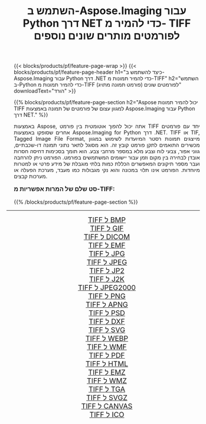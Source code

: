 ﻿---
title: השתמש ב-Aspose.Imaging עבור Python דרך NET כדי להמיר מ- TIFF לפורמטים מותרים שונים נוספים 
weight: 3920
url: /he/python-net/conversion/from/tiff/ 
lang: he
langdirlevel: 2
locales: zh-hans,ja,it,ru,de,es,fr,nl,id,lt,pl,pt,vi,tr,ko,zh-hant,ar,hi,th,sv,cs,uk,he
description: אתה יכול להפוך במהירות מ-TIFF(פורמט תמונה מתויג) לפורמטים שונים באמצעות Aspose.Imaging עבור Python דרך NET.
---

{{< blocks/products/pf/feature-page-wrap >}}
{{< blocks/products/pf/feature-page-header h1="כיצד להשתמש ב-Aspose.Imaging עבור Python דרך .NET כדי להמיר תמונות מ-TIFF" h2="השתמש ב-Python כדי להמיר תמונות מ-TIFF (פורמט תמונה מתויג) לפורמטים שונים" downloadText="הורד" >}}


{{% blocks/products/pf/feature-page-section  h2="Aspose יכול להמיר תמונות TIFF למגוון עצום של פורמטים של תמונה באמצעות Aspose.Imaging עבור Python דרך NET." %}}
<p align=justify>באמצעות Aspose, אתה יכול להפוך אוטומטית בין פורמט TIFF יחד עם פורמטים אחרים שסופקו באמצעות Aspose.Imaging for Python דרך .NET. TIFF או TIF, Tagged Image File Format, מייצגים תמונות רסטר המיועדות לשימוש במגוון מכשירים התואמים לתקן פורמט קובץ זה. הוא מסוגל לתאר נתוני תמונה דו-שכבתיים, גווני אפור, צבעי לוח וצבע מלא במספר מרחבי צבע. הוא תומך בסכימות דחיסה חסרות אובדן לבחירה בין מקום וזמן עבור יישומים המשתמשים בפורמט. הפורמט ניתן להרחבה ועבר מספר תיקונים המאפשרים הכללת כמות בלתי מוגבלת של מידע פרטי או למטרות מיוחדות. הפורמט אינו תלוי במכונה והוא נקי מגבולות כמו מעבד, מערכת הפעלה או מערכות קבצים.</p>
<h3 style="margin-top:16px;">
סט שלם של המרות אפשריות מ-TIFF:
</h3>
{{% /blocks/products/pf/feature-page-section %}}
<div class="container-fluid productfamilypage bg-gray">
    <div class="convertypes bg-gray agp-content section">
        <div class="container">
		<hr style="margin-left:-20px;"/>
		<div class="row other-converters" style="gap: 10px;font-size: 19px;text-align:center;">
		    <div class='col-md-3 other-converter remove-lp remove-rp'><a href="/imaging/he/python-net/conversion/tiff-to-bmp/" style="padding:15px;">TIFF ל BMP</a></div><div class='col-md-3 other-converter remove-lp remove-rp'><a href="/imaging/he/python-net/conversion/tiff-to-gif/" style="padding:15px;">TIFF ל GIF</a></div><div class='col-md-3 other-converter remove-lp remove-rp'><a href="/imaging/he/python-net/conversion/tiff-to-dicom/" style="padding:15px;">TIFF ל DICOM</a></div><div class='col-md-3 other-converter remove-lp remove-rp'><a href="/imaging/he/python-net/conversion/tiff-to-emf/" style="padding:15px;">TIFF ל EMF</a></div><div class='col-md-3 other-converter remove-lp remove-rp'><a href="/imaging/he/python-net/conversion/tiff-to-jpg/" style="padding:15px;">TIFF ל JPG</a></div><div class='col-md-3 other-converter remove-lp remove-rp'><a href="/imaging/he/python-net/conversion/tiff-to-jpeg/" style="padding:15px;">TIFF ל JPEG</a></div><div class='col-md-3 other-converter remove-lp remove-rp'><a href="/imaging/he/python-net/conversion/tiff-to-jp2/" style="padding:15px;">TIFF ל JP2</a></div><div class='col-md-3 other-converter remove-lp remove-rp'><a href="/imaging/he/python-net/conversion/tiff-to-j2k/" style="padding:15px;">TIFF ל J2K</a></div><div class='col-md-3 other-converter remove-lp remove-rp'><a href="/imaging/he/python-net/conversion/tiff-to-jpeg2000/" style="padding:15px;">TIFF ל JPEG2000</a></div><div class='col-md-3 other-converter remove-lp remove-rp'><a href="/imaging/he/python-net/conversion/tiff-to-png/" style="padding:15px;">TIFF ל PNG</a></div><div class='col-md-3 other-converter remove-lp remove-rp'><a href="/imaging/he/python-net/conversion/tiff-to-apng/" style="padding:15px;">TIFF ל APNG</a></div><div class='col-md-3 other-converter remove-lp remove-rp'><a href="/imaging/he/python-net/conversion/tiff-to-psd/" style="padding:15px;">TIFF ל PSD</a></div><div class='col-md-3 other-converter remove-lp remove-rp'><a href="/imaging/he/python-net/conversion/tiff-to-dxf/" style="padding:15px;">TIFF ל DXF</a></div><div class='col-md-3 other-converter remove-lp remove-rp'><a href="/imaging/he/python-net/conversion/tiff-to-svg/" style="padding:15px;">TIFF ל SVG</a></div><div class='col-md-3 other-converter remove-lp remove-rp'><a href="/imaging/he/python-net/conversion/tiff-to-webp/" style="padding:15px;">TIFF ל WEBP</a></div><div class='col-md-3 other-converter remove-lp remove-rp'><a href="/imaging/he/python-net/conversion/tiff-to-wmf/" style="padding:15px;">TIFF ל WMF</a></div><div class='col-md-3 other-converter remove-lp remove-rp'><a href="/imaging/he/python-net/conversion/tiff-to-pdf/" style="padding:15px;">TIFF ל PDF</a></div><div class='col-md-3 other-converter remove-lp remove-rp'><a href="/imaging/he/python-net/conversion/tiff-to-html/" style="padding:15px;">TIFF ל HTML</a></div><div class='col-md-3 other-converter remove-lp remove-rp'><a href="/imaging/he/python-net/conversion/tiff-to-emz/" style="padding:15px;">TIFF ל EMZ</a></div><div class='col-md-3 other-converter remove-lp remove-rp'><a href="/imaging/he/python-net/conversion/tiff-to-wmz/" style="padding:15px;">TIFF ל WMZ</a></div><div class='col-md-3 other-converter remove-lp remove-rp'><a href="/imaging/he/python-net/conversion/tiff-to-tga/" style="padding:15px;">TIFF ל TGA</a></div><div class='col-md-3 other-converter remove-lp remove-rp'><a href="/imaging/he/python-net/conversion/tiff-to-svgz/" style="padding:15px;">TIFF ל SVGZ</a></div><div class='col-md-3 other-converter remove-lp remove-rp'><a href="/imaging/he/python-net/conversion/tiff-to-canvas/" style="padding:15px;">TIFF ל CANVAS</a></div><div class='col-md-3 other-converter remove-lp remove-rp'><a href="/imaging/he/python-net/conversion/tiff-to-ico/" style="padding:15px;">TIFF ל ICO</a></div>
                </div>
        </div>
    </div>
</div>
<br/>


